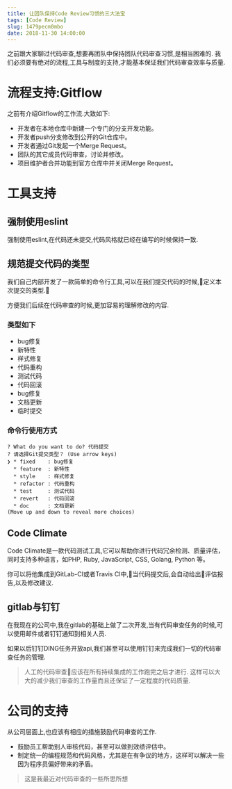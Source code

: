 ```yaml
---
title: 让团队保持Code Review习惯的三大法宝
tags: [Code Review]
slug: 1479pecm0mbo
date: 2018-11-30 14:00:00
---
```


之前跟大家聊过代码审查,想要再团队中保持团队代码审查习惯,是相当困难的.
我们必须要有绝对的流程,工具与制度的支持,才能基本保证我们代码审查效率与质量.


# 流程支持:Gitflow

之前有介绍Gitflow的工作流.大致如下:


- 开发者在本地仓库中新建一个专门的分支开发功能。
- 开发者push分支修改到公开的Git仓库中。
- 开发者通过Git发起一个Merge Request。
- 团队的其它成员代码审查，讨论并修改。
- 项目维护者合并功能到官方仓库中并关闭Merge Request。


# 工具支持

## 强制使用eslint
强制使用eslint,在代码还未提交,代码风格就已经在编写的时候保持一致.

## 规范提交代码的类型
我们自己内部开发了一款简单的命令行工具,可以在我们提交代码的时候,定义本次提交的类型.

方便我们后续在代码审查的时候,更加容易的理解修改的内容.

### 类型如下

- bug修复
- 新特性
- 样式修复
- 代码重构
- 测试代码
- 代码回滚
- bug修复
- 文档更新
- 临时提交

### 命令行使用方式
```
? What do you want to do? 代码提交
? 请选择Git提交类型？ (Use arrow keys)
❯ * fixed    : bug修复
  * feature  : 新特性
  * style    : 样式修复
  * refactor : 代码重构
  * test     : 测试代码
  * revert   : 代码回滚
  * doc      : 文档更新
(Move up and down to reveal more choices)
```

## Code Climate
Code Climate是一款代码测试工具,它可以帮助你进行代码冗余检测、质量评估，同时支持多种语言，如PHP, Ruby, JavaScript, CSS, Golang, Python 等。

你可以将他集成到GitLab-CI或者Travis CI中,当代码提交后,会自动给出评估报告,以及修改建议.

## gitlab与钉钉
在我现在的公司中,我在gitlab的基础上做了二次开发,当有代码审查任务的时候,可以使用邮件或者钉钉通知到相关人员.

如果以后钉钉DING任务开放api,我们甚至可以使用钉钉来完成我们一切的代码审查任务的管理.

> 人工的代码审查应该在所有持续集成的工作跑完之后才进行.
这样可以大大的减少我们审查的工作量而且还保证了一定程度的代码质量.


# 公司的支持
从公司层面上,也应该有相应的措施鼓励代码审查的工作.

- 鼓励员工帮助别人审核代码，甚至可以做到效绩评估中。
- 制定统一的编程规范和代码风格，尤其是在有争议的地方，这样可以解决一些因为程序员偏好带来的矛盾。


> 这是我最近对代码审查的一些所思所想